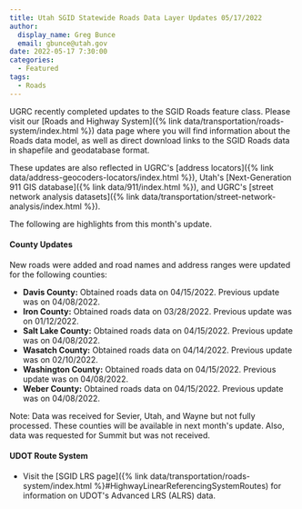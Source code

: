 ```yaml
---
title: Utah SGID Statewide Roads Data Layer Updates 05/17/2022
author:
  display_name: Greg Bunce
  email: gbunce@utah.gov
date: 2022-05-17 7:30:00
categories:
  - Featured
tags:
  - Roads
---
```


UGRC recently completed updates to the SGID Roads feature class. Please visit our [Roads and Highway System]({% link data/transportation/roads-system/index.html %}) data page where you will find information about the Roads data model, as well as direct download links to the SGID Roads data in shapefile and geodatabase format.

These updates are also reflected in UGRC's [address locators]({% link data/address-geocoders-locators/index.html %}), Utah's [Next-Generation 911 GIS database]({% link data/911/index.html %}), and UGRC's [street network analysis datasets]({% link data/transportation/street-network-analysis/index.html %}).

The following are highlights from this month's update.

#### County Updates

New roads were added and road names and address ranges were updated for the following counties:

- **Davis County:** Obtained roads data on 04/15/2022. Previous update was on 04/08/2022.
- **Iron County:** Obtained roads data on 03/28/2022. Previous update was on 01/12/2022.
- **Salt Lake County:** Obtained roads data on 04/15/2022. Previous update was on 04/08/2022.
- **Wasatch County:** Obtained roads data on 04/14/2022. Previous update was on 02/10/2022.
- **Washington County:** Obtained roads data on 04/15/2022. Previous update was on 04/08/2022.
- **Weber County:** Obtained roads data on 04/15/2022. Previous update was on 04/08/2022.

Note: Data was received for Sevier, Utah, and Wayne but not fully processed. These counties will be available in next month's update. Also, data was requested for Summit but was not received.

#### UDOT Route System

- Visit the [SGID LRS page]({% link data/transportation/roads-system/index.html %}#HighwayLinearReferencingSystemRoutes) for information on UDOT's Advanced LRS (ALRS) data.
